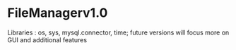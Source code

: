 # FileManagerv1.0
Libraries : os, sys, mysql.connector, time; future versions will focus more on GUI and additional features
